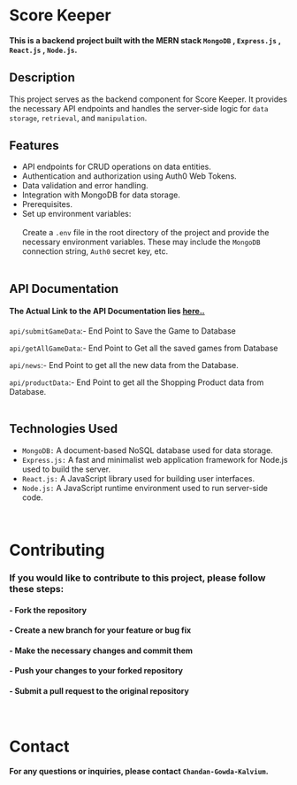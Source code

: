 # Score Keeper

#### This is a backend project built with the MERN stack `MongoDB` , `Express.js` , `React.js` , `Node.js`.

## Description
This project serves as the backend component for Score Keeper. It provides the necessary API endpoints and handles the server-side logic for `data storage`, `retrieval`, and `manipulation`.

## Features
- API endpoints for CRUD operations on data entities. <br>
- Authentication and authorization using Auth0 Web Tokens. <br>
- Data validation and error handling. <br>
- Integration with MongoDB for data storage. <br>
- Prerequisites. <br>
- Set up environment variables: <br><br>
Create a `.env` file in the root directory of the project and provide the necessary environment variables. These may include the `MongoDB` connection string, `Auth0` secret key, etc.<br><br>

## API Documentation

#### The Actual Link to the API Documentation lies [here..](https://documenter.getpostman.com/view/25693870/2s93m622Rg)

`api/submitGameData`:- End Point to Save the Game to Database <br>

`api/getAllGameData`:- End Point to Get all the saved games from Database <br>

`api/news`:- End Point to get all the new data from the Database. <br>

`api/productData`:- End Point to get all the Shopping Product data from Database. <br><br>

## Technologies Used
- `MongoDB:` A document-based NoSQL database used for data storage.
- `Express.js:` A fast and minimalist web application framework for Node.js used to build the server.
- `React.js:` A JavaScript library used for building user interfaces.
- `Node.js:` A JavaScript runtime environment used to run server-side code.
<br>

# Contributing
### If you would like to contribute to this project, please follow these steps:

#### - Fork the repository
#### - Create a new branch for your feature or bug fix
#### - Make the necessary changes and commit them
#### - Push your changes to your forked repository
#### - Submit a pull request to the original repository
<br>

# Contact
#### For any questions or inquiries, please contact `Chandan-Gowda-Kalvium`.
